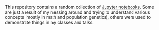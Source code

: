 This repository contains a random collection of [Jupyter
notebooks](http://jupyter.org). Some are just a result of my messing around and
trying to understand various concepts (mostly in math and population genetics),
others were used to demonstrate things in my classes and talks.
